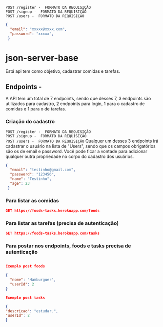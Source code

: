 `POST /register -  FORMATO DA REQUISIÇÃO` </br>
`POST /signup -  FORMATO DA REQUISIÇÃO` </br>
`POST /users -  FORMATO DA REQUISIÇÃO`

```json
{
  "email": "xxxxx@xxxx.com",
  "password": "xxxxx",
 }
```

# json-server-base
Está api tem como objetivo, cadastrar comidas e tarefas.
## Endpoints -
A API tem um total de 7 endpoints, sendo que desses 7, 3 endpoints são utilizados para cadastro, 2 endpoints para login, 1 para o cadastro de comidas e 1 para o de tarefas.
### Criação do cadastro
`POST /register -  FORMATO DA REQUISIÇÃO` </br>
`POST /signup -  FORMATO DA REQUISIÇÃO` </br>
`POST /users -  FORMATO DA REQUISIÇÃO`
Qualquer um desses 3 endpoints irá cadastrar o usuário na lista de "Users", sendo que os campos obrigatórios são os de email e password. Você pode ficar a vontade para adicionar qualquer outra propriedade no corpo do cadastro dos usuários.
```json
{
  "email": "testinho@gmail.com",
  "password": "123456",
  "name": "Testinho",
  "age": 23
 }
```

### Para listar as comidas
```json
GET https://foods-tasks.herokuapp.com/foods
```

### Para listar as tarefas (precisa de autenticação)
```json
GET https://foods-tasks.herokuapp.com/tasks
```

### Para postar nos endpoints, foods e tasks precisa de autenticação
```json

Exemplo post foods

{
  "nome": "Hamburguer",
  "userId": 2
}

Exemplo post tasks

{
"descricao": "estudar.",
"userId": 2
}
``` 

